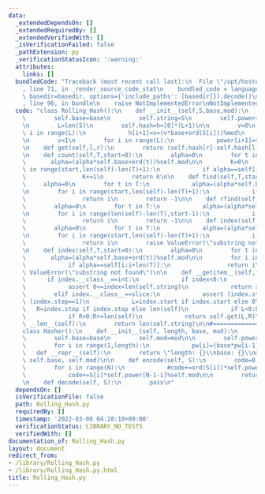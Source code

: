 ```yaml
---
data:
  _extendedDependsOn: []
  _extendedRequiredBy: []
  _extendedVerifiedWith: []
  _isVerificationFailed: false
  _pathExtension: py
  _verificationStatusIcon: ':warning:'
  attributes:
    links: []
  bundledCode: "Traceback (most recent call last):\n  File \"/opt/hostedtoolcache/Python/3.10.8/x64/lib/python3.10/site-packages/onlinejudge_verify/documentation/build.py\"\
    , line 71, in _render_source_code_stat\n    bundled_code = language.bundle(stat.path,\
    \ basedir=basedir, options={'include_paths': [basedir]}).decode()\n  File \"/opt/hostedtoolcache/Python/3.10.8/x64/lib/python3.10/site-packages/onlinejudge_verify/languages/python.py\"\
    , line 96, in bundle\n    raise NotImplementedError\nNotImplementedError\n"
  code: "class Rolling_Hash():\n    def __init__(self,S,base,mod):\n        self.mod=mod\n\
    \        self.base=base\n        self.string=S\n        self.power=power=[1]*(len(S)+1)\n\
    \n        L=len(S)\n        self.hash=h=[0]*(L+1)\n\n        v=0\n        for\
    \ i in range(L):\n            h[i+1]=v=(v*base+ord(S[i]))%mod\n            #h[i+1]=v=(v*base+S[i])%mod\n\
    \n        v=1\n        for i in range(L):\n            power[i+1]=v=(v*base)%mod\n\
    \n    def get(self,l,r):\n        return (self.hash[r]-self.hash[l]*self.power[r-l])%self.mod\n\
    \n    def count(self,T,start=0):\n        alpha=0\n        for t in T:\n     \
    \       alpha=(alpha*self.base+ord(t))%self.mod\n\n        K=0\n        for i\
    \ in range(start,len(self)-len(T)+1):\n            if alpha==self[i:i+len(T)]:\n\
    \                K+=1\n        return K\n\n    def find(self,T,start=0):\n   \
    \     alpha=0\n        for t in T:\n            alpha=(alpha*self.base+ord(t))%self.mod\n\
    \n        for i in range(start,len(self)-len(T)+1):\n            if alpha==self[i:i+len(T)]:\n\
    \                return i\n        return -1\n\n    def rfind(self,T,start=0):\n\
    \        alpha=0\n        for t in T:\n            alpha=(alpha*self.base+ord(t))%self.mod\n\
    \n        for i in range(len(self)-len(T),start-1):\n            if alpha==self[i:i+len(T)]:\n\
    \                return i\n        return -1\n\n    def index(self,T,start=0):\n\
    \        alpha=0\n        for t in T:\n            alpha=(alpha*self.base+ord(t))%self.mod\n\
    \n        for i in range(start,len(self)-len(T)+1):\n            if alpha==self[i:i+len(T)]:\n\
    \                return i\n        raise ValueError(\"substring not found\")\n\
    \n    def index(self,T,start=0):\n        alpha=0\n        for t in T:\n     \
    \       alpha=(alpha*self.base+ord(t))%self.mod\n\n        for i in range(len(self)-len(T),start-1):\n\
    \            if alpha==self[i:i+len(T)]:\n                return i\n        raise\
    \ ValueError(\"substring not found\")\n\n    def __getitem__(self,index):\n  \
    \      if index.__class__==int:\n            if index<0:\n                index+=len(self.string)\n\
    \            assert 0<=index<len(self.string)\n            return self.get(index,index+1)\n\
    \        elif index.__class__==slice:\n            assert (index.step==None) or\
    \ (index.step==1)\n            L=index.start if index.start else 0\n         \
    \   R=index.stop if index.stop else len(self)\n            if L<0:L+=len(self)\n\
    \            if R<0:R+=len(self)\n            return self.get(L,R)\n\n    def\
    \ __len__(self):\n        return len(self.string)\n\n#=================================================\n\
    class Hasher():\n    def __init__(self, length, base, mod):\n        self.length=length\n\
    \        self.base=base\n        self.mod=mod\n\n        self.power=pw=[1]*length\n\
    \        for i in range(1,length):\n            pw[i]=(base*pw[i-1])%mod\n\n \
    \   def __repr__(self):\n        return \"length: {}\\nbase: {}\\nmod: {}\".format(self.length,\
    \ self.base, self.mod)\n\n    def encode(self, S):\n        code=0; N=len(S)\n\
    \        for i in range(N):\n            #code+=ord(S[i])*self.power[N-1-i]%self.mod\n\
    \            code+=S[i]*self.power[N-1-i]%self.mod\n\n        return code%self.mod\n\
    \n    def decode(self, S):\n        pass\n"
  dependsOn: []
  isVerificationFile: false
  path: Rolling_Hash.py
  requiredBy: []
  timestamp: '2022-03-06 04:28:10+09:00'
  verificationStatus: LIBRARY_NO_TESTS
  verifiedWith: []
documentation_of: Rolling_Hash.py
layout: document
redirect_from:
- /library/Rolling_Hash.py
- /library/Rolling_Hash.py.html
title: Rolling_Hash.py
---
```

